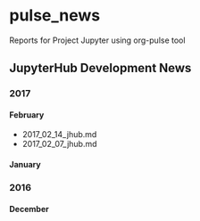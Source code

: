 # pulse_news
Reports for Project Jupyter using org-pulse tool

## JupyterHub Development News

### 2017

#### February

- 2017_02_14_jhub.md
- 2017_02_07_jhub.md

#### January

### 2016

#### December

